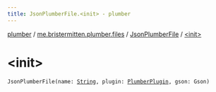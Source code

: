 ```yaml
---
title: JsonPlumberFile.<init> - plumber
---
```


[plumber](../../index.html) / [me.bristermitten.plumber.files](../index.html) / [JsonPlumberFile](index.html) / [&lt;init&gt;](./-init-.html)

# &lt;init&gt;

`JsonPlumberFile(name: `[`String`](https://kotlinlang.org/api/latest/jvm/stdlib/kotlin/-string/index.html)`, plugin: `[`PlumberPlugin`](../../me.bristermitten.plumber/-plumber-plugin/index.html)`, gson: Gson)`